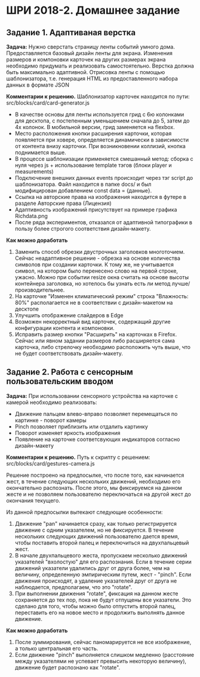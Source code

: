 # ШРИ 2018-2. Домашнее задание

## Задание 1. Адаптиваная верстка

**Задача:** Нужно сверстать страницу ленты событий умного дома. Предоставляется базовый дизайн ленты для экрана. Изменения размеров и компоновки карточек на других размерах экрана необходимо придумать и реализовать самостоятельно. Верстка должна быть максимально адаптивной. Отрисовка ленты с помощью шаблонизатора, т.е. генерация HTML из предоставленного набора данных в формате JSON

**Комментарии к решению.** 
Шаблонизатор карточек находится по пути: src/blocks/card/card-generator.js

- В качестве основы для ленты используется грид с 6ю колонками для десктопа, с постепенным уменьшением сначала до 5, затем до 4х колонок. В мобильной версии, грид заменяется на flexbox.
- Место расположения кнопки расширения карточки, которая появляется при ховере, определяется динамически в зависимости от контента внизу карточки. При возникновении коллизий, кнопка поднимается выше.
- В процессе шаблонизации применяется смешанный метод: сборка с нуля через js + использование template тэгов (блоки player и measurements)
- Подключение внешних данных events происходит через тэг script до шаблонизатора. Файл находится в папке docs/ и был модифицирован добавлением const data = {данные}.
- Ссылка на авторские права на изображения находится в футере в разделе Авторские права (Лицензия)
- Адаптивность изображений присутствует на примере графика Richdata.png
- После ряда экспериментов, отказался от адаптивной типографики в пользу более строгого соответствия дизайн-макету.

**Как можно доработать** 
1. Заменить способ обрезки двустрочных заголовков многоточием. Сейчас неадаптивное решение - обрезка на основе количества символов при создании карточки. К тому же, не учитывается символ, на котором было перенесено слово на первой строке, ужасно. Можно при событии resize окна считать на основе высоты контейнера заголовка, но хотелось бы узнать есть ли метод лучше/производительнее.
2. На карточке "Изменен климатический режим" строка "Влажность: 80%" располагается не в соответствии с дизайн-макетом на десктопе
3. Улучшить отображение слайдеров в Edge
4. Возможен некорректный вид карточек, содержащий другие конфигурации контента и компоновки.
5. Исправить размер кнопки "Расширить" на карточках в Firefox. Сейчас или явном задании размеров либо расширяется сама карточка, либо стрелочку необходимо расположить чуть выше, что не будет соответствовать дизайн-макету.

## Задание 2. Работа с сенсорным пользовательским вводом

**Задача:** При использовании сенсорного устройства на карточке с камерой необходимо реализовать:
- Движение пальцем влево-вправо позволяет перемещаться по картинке - поворот камеры 
- Pinch позволяет приблизить или отдалить картинку
- Поворот изменяет яркость изображения
- Появление на карточке соответсвующих индикаторов согласно дизайн-макету

**Комментарии к решению.**
Путь к скрипту с решением: src/blocks/card/gestures-camera.js

Решение построено на предпосылке, что после того, как начинается жест, в течение следующих нескольких движений, 
необходимо его окончательно распознать.
После этого, мы фиксируемся на данном жесте и не позволяем пользователю переключаться на другой жест до окончания текущего. 

Из данной предпосылки вытекают следующие особенности:
1. Движение "pan" начинается сразу, как только регистрируется движение с одним указателем, но не фиксируется. 
В течение нескольких следующих движений пользователю дается время, чтобы поставить второй палец и переключиться на двухпальцевый жест.
2. В начале двухпальцевого жеста, пропускаем несколько движений указателей "вхолостую" для его распознания. Если в течение серии движений
указатели удалились друг от друга более, чем на величину, определенную эмпирическим путем, жест - "pinch". Если движения происходят,
а удаление указателей друг от друга не наблюдается, предполагаем, что это "rotate".
3. При выполнении движения "rotate", фиксация на данном жесте сохраняется до тех пор, пока не будут отпущены все указатели.
Это сделано для того, чтобы можно было отпустить второй палец, переставить его на новое место и продолжить выполнять данное движение.

**Как можно доработать** 
1. После зуммирования, сейчас паномарируется не все изображение, а только центральная его часть.
2. Если движение "pinch" выполняется слишком медленно (расстояние между указателями не успевает превысить некоторую величину), 
движение будет распознано как "rotate".
